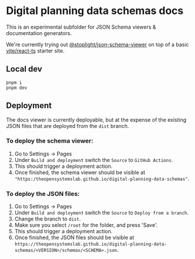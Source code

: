 # Digital planning data schemas docs

This is an experimental subfolder for JSON Schema viewers & documentation generators.

We're currently trying out [@stoplight/json-schema-viewer](https://github.com/stoplightio/json-schema-viewer) on top of a basic [vite/react-ts](https://vitejs.dev/guide/#scaffolding-your-first-vite-project) starter site.

## Local dev

```
pnpm i
pnpm dev
```

## Deployment

The docs viewer is currently deployable, but at the expense of the existing JSON files that are deployed from the `dist` branch. 

### To deploy the schema viewer:

1. Go to Settings -> Pages
2. Under `Build and deployment` switch the `Source` to `GitHub Actions`.
3. This should trigger a deployment action.
4. Once finished, the schema viewer should be visible at `"https:/theopensystemslab.github.io/digital-planning-data-schemas"`. 

### To deploy the JSON files:

1. Go to Settings -> Pages
2. Under `Build and deployment` switch the `Source` to `Deploy from a branch`.
3. Change the branch to `dist`. 
4. Make sure you select `/root` for the folder, and press 'Save'.
5. This should trigger a deployment action.
4. Once finished, the JSON files should be visible at `https://theopensystemslab.github.io/digital-planning-data-schemas/<VERSION>/schemas/<SCHEMA>.json`. 

